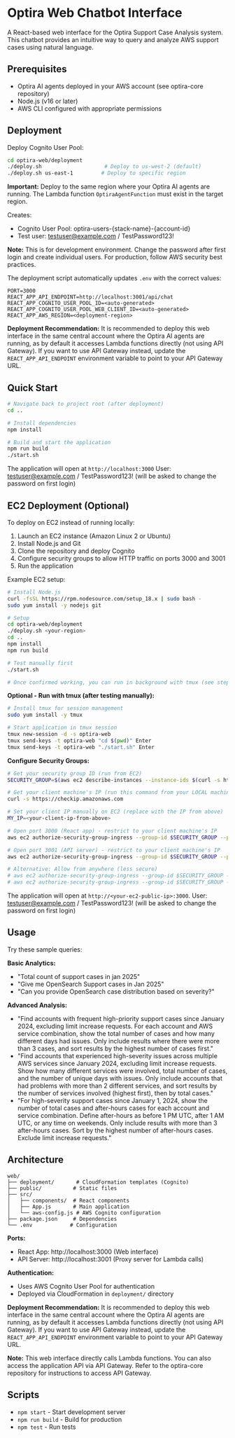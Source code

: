 # Optira Web Chatbot Interface

A React-based web interface for the Optira Support Case Analysis system. This chatbot provides an intuitive way to query and analyze AWS support cases using natural language.

## Prerequisites

- Optira AI agents deployed in your AWS account (see optira-core repository)
- Node.js (v16 or later)
- AWS CLI configured with appropriate permissions

## Deployment

Deploy Cognito User Pool:

```bash
cd optira-web/deployment
./deploy.sh                    # Deploy to us-west-2 (default)
./deploy.sh us-east-1         # Deploy to specific region
```

**Important:** Deploy to the same region where your Optira AI agents are running. The Lambda function `OptiraAgentFunction` must exist in the target region.

Creates:
- Cognito User Pool: optira-users-{stack-name}-{account-id}
- Test user: testuser@example.com / TestPassword123!

**Note:** This is for development environment. Change the password after first login and create individual users. For production, follow AWS security best practices.

The deployment script automatically updates `.env` with the correct values:
```env
PORT=3000
REACT_APP_API_ENDPOINT=http://localhost:3001/api/chat
REACT_APP_COGNITO_USER_POOL_ID=<auto-generated>
REACT_APP_COGNITO_USER_POOL_WEB_CLIENT_ID=<auto-generated>
REACT_APP_AWS_REGION=<deployment-region>
```

**Deployment Recommendation:**
It is recommended to deploy this web interface in the same central account where the Optira AI agents are running, as by default it accesses Lambda functions directly (not using API Gateway). If you want to use API Gateway instead, update the `REACT_APP_API_ENDPOINT` environment variable to point to your API Gateway URL.

## Quick Start

```bash
# Navigate back to project root (after deployment)
cd ..

# Install dependencies
npm install

# Build and start the application
npm run build
./start.sh
```

The application will open at `http://localhost:3000` User: testuser@example.com / TestPassword123! (will be asked to change the password on first login)


## EC2 Deployment (Optional)

To deploy on EC2 instead of running locally:

1. Launch an EC2 instance (Amazon Linux 2 or Ubuntu)
2. Install Node.js and Git
3. Clone the repository and deploy Cognito
4. Configure security groups to allow HTTP traffic on ports 3000 and 3001
5. Run the application

Example EC2 setup:
```bash
# Install Node.js
curl -fsSL https://rpm.nodesource.com/setup_18.x | sudo bash -
sudo yum install -y nodejs git

# Setup
cd optira-web/deployment
./deploy.sh <your-region>
cd ..
npm install
npm run build

# Test manually first
./start.sh

# Once confirmed working, you can run in background with tmux (see steps below)
```

**Optional - Run with tmux (after testing manually):**
```bash
# Install tmux for session management
sudo yum install -y tmux

# Start application in tmux session
tmux new-session -d -s optira-web
tmux send-keys -t optira-web "cd $(pwd)" Enter
tmux send-keys -t optira-web "./start.sh" Enter
```

**Configure Security Groups:**
```bash
# Get your security group ID (run from EC2)
SECURITY_GROUP=$(aws ec2 describe-instances --instance-ids $(curl -s http://169.254.169.254/latest/meta-data/instance-id) --query 'Reservations[0].Instances[0].SecurityGroups[0].GroupId' --output text)

# Get your client machine's IP (run this command from your LOCAL machine)
curl -s https://checkip.amazonaws.com

# Set your client IP manually on EC2 (replace with the IP from above)
MY_IP=<your-client-ip-from-above>

# Open port 3000 (React app) - restrict to your client machine's IP
aws ec2 authorize-security-group-ingress --group-id $SECURITY_GROUP --protocol tcp --port 3000 --cidr $MY_IP/32

# Open port 3001 (API server) - restrict to your client machine's IP  
aws ec2 authorize-security-group-ingress --group-id $SECURITY_GROUP --protocol tcp --port 3001 --cidr $MY_IP/32

# Alternative: Allow from anywhere (less secure)
# aws ec2 authorize-security-group-ingress --group-id $SECURITY_GROUP --protocol tcp --port 3000 --cidr 0.0.0.0/0
# aws ec2 authorize-security-group-ingress --group-id $SECURITY_GROUP --protocol tcp --port 3001 --cidr 0.0.0.0/0
```

The application will open at `http://<your-ec2-public-ip>:3000`. User: testuser@example.com / TestPassword123! (will be asked to change the password on first login)

## Usage

Try these sample queries:

**Basic Analytics:**
- "Total count of support cases in jan 2025"
- "Give me OpenSearch Support cases in Jan 2025"
- "Can you provide OpenSearch case distribution based on severity?"

**Advanced Analysis:**
- "Find accounts with frequent high-priority support cases since January 2024, excluding limit increase requests. For each account and AWS service combination, show the total number of cases and how many different days had issues. Only include results where there were more than 3 cases, and sort results by the highest number of cases first."
- "Find accounts that experienced high-severity issues across multiple AWS services since January 2024, excluding limit increase requests. Show how many different services were involved, total number of cases, and the number of unique days with issues. Only include accounts that had problems with more than 2 different services, and sort results by the number of services involved (highest first), then by total cases."
- "For high-severity support cases since January 1, 2024, show the number of total cases and after-hours cases for each account and service combination. Define after-hours as before 1 PM UTC, after 1 AM UTC, or any time on weekends. Only include results with more than 3 after-hours cases. Sort by the highest number of after-hours cases. Exclude limit increase requests."

## Architecture

```
web/
├── deployment/       # CloudFormation templates (Cognito)
├── public/          # Static files
├── src/
│   ├── components/  # React components
│   ├── App.js       # Main application
│   └── aws-config.js # AWS Cognito configuration
├── package.json     # Dependencies
└── .env            # Configuration
```

**Ports:**
- React App: http://localhost:3000 (Web interface)
- API Server: http://localhost:3001 (Proxy server for Lambda calls)

**Authentication:**
- Uses AWS Cognito User Pool for authentication
- Deployed via CloudFormation in `deployment/` directory

**Deployment Recommendation:**
It is recommended to deploy this web interface in the same central account where the Optira AI agents are running, as by default it accesses Lambda functions directly (not using API Gateway). If you want to use API Gateway instead, update the `REACT_APP_API_ENDPOINT` environment variable to point to your API Gateway URL.

**Note:** This web interface directly calls Lambda functions. You can also access the application API via API Gateway. Refer to the optira-core repository for instructions to access API Gateway.

## Scripts

- `npm start` - Start development server
- `npm run build` - Build for production
- `npm test` - Run tests
